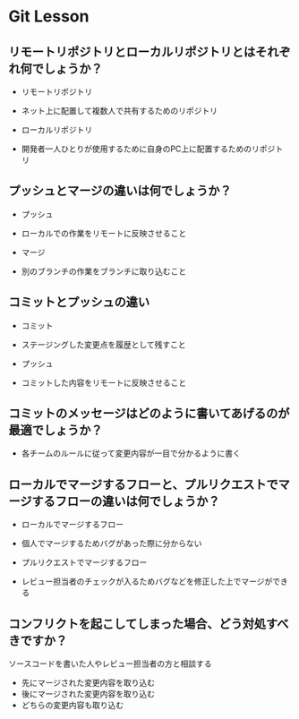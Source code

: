 # Git Lesson

## リモートリポジトリとローカルリポジトリとはそれぞれ何でしょうか？
- リモートリポジトリ　
 - ネット上に配置して複数人で共有するためのリポジトリ

- ローカルリポジトリ
 - 開発者一人ひとりが使用するために自身のPC上に配置するためのリポジトリ

## プッシュとマージの違いは何でしょうか？
- プッシュ
 - ローカルでの作業をリモートに反映させること

- マージ
 - 別のブランチの作業をブランチに取り込むこと

## コミットとプッシュの違い
- コミット
 - ステージングした変更点を履歴として残すこと

- プッシュ
 - コミットした内容をリモートに反映させること

## コミットのメッセージはどのように書いてあげるのが最適でしょうか？
- 各チームのルールに従って変更内容が一目で分かるように書く

## ローカルでマージするフローと、プルリクエストでマージするフローの違いは何でしょうか？
- ローカルでマージするフロー
 - 個人でマージするためバグがあった際に分からない

- プルリクエストでマージするフロー
 - レビュー担当者のチェックが入るためバグなどを修正した上でマージができる

## コンフリクトを起こしてしまった場合、どう対処すべきですか？
ソースコードを書いた人やレビュー担当者の方と相談する

- 先にマージされた変更内容を取り込む 
- 後にマージされた変更内容を取り込む
- どちらの変更内容も取り込む
